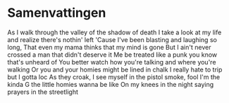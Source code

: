 # Samenvattingen


As I walk through the valley of the shadow of death
I take a look at my life and realize there's nothin' left
'Cause I've been blasting and laughing so long,
That even my mama thinks that my mind is gone
But I ain't never crossed a man that didn't deserve it
Me be treated like a punk you know that's unheard of
You better watch how you're talking and where you're walking
Or you and your homies might be lined in chalk
I really hate to trip but I gotta loc
As they croak, I see myself in the pistol smoke, fool
I'm the kinda G the little homies wanna be like
On my knees in the night saying prayers in the streetlight
